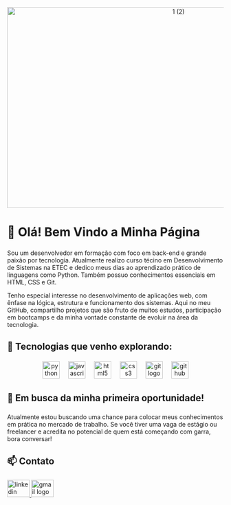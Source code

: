 <div align="center">
  <img src="https://github.com/user-attachments/assets/ee113f52-652e-4015-8c0a-608088a9065b" width="781" height="468" alt="1 (2)" />
</div>

<h1 align="left">👋 Olá! Bem Vindo a Minha Página</h1>

###

###

<p align="left">Sou um desenvolvedor em formação com foco em back-end e grande paixão por tecnologia. Atualmente realizo curso técino em Desenvolvimento de Sistemas na ETEC e dedico meus dias ao aprendizado prático de linguagens como Python. Também possuo conhecimentos essenciais em HTML, CSS e Git.</p>

<p align="left">Tenho especial interesse no desenvolvimento de aplicações web, com ênfase na lógica, estrutura e funcionamento dos sistemas. Aqui no meu GitHub, compartilho projetos que são fruto de muitos estudos, participação em bootcamps e da minha vontade constante de evoluir na área da tecnologia.</p>

###

<h2 align="left">🚀 Tecnologias que venho explorando:</h2>

###

<div align="center">
  <img src="https://cdn.jsdelivr.net/gh/devicons/devicon/icons/python/python-original.svg" height="40" alt="python logo"  />
  <img width="12" />
  <img src="https://cdn.simpleicons.org/javascript/F7DF1E" height="40" alt="javascript logo"  />
  <img width="12" />
  <img src="https://cdn.jsdelivr.net/gh/devicons/devicon/icons/html5/html5-original.svg" height="40" alt="html5 logo"  />
  <img width="12" />
  <img src="https://cdn.jsdelivr.net/gh/devicons/devicon/icons/css3/css3-original.svg" height="40" alt="css3 logo"  />
  <img width="12" />
  <img src="https://skillicons.dev/icons?i=git" height="40" alt="git logo"  />
  <img width="12" />
  <img src="https://skillicons.dev/icons?i=github" height="40" alt="github logo"  />
</div>

###

<h2 align="left">📌 Em busca da minha primeira oportunidade!</h2>

###

<p align="left">Atualmente estou buscando uma chance para colocar meus conhecimentos em prática no mercado de trabalho. Se você tiver uma vaga de estágio ou freelancer e acredita no potencial de quem está começando com garra, bora conversar!</p>

###

<h2 align="left">📫 Contato</h2>

###

<div align="left">
  <a href="https://www.linkedin.com/in/felipemaiaferreira" target="_blank">
    <img src="https://raw.githubusercontent.com/maurodesouza/profile-readme-generator/master/src/assets/icons/social/linkedin/default.svg" width="52" height="40" alt="linkedin logo"  />
  </a>
  <a href="mailto:felipemaia008@gmail.com?subject=Contato%20profissional&body=Olá%2C%20vi%20seu%20perfil%20e%20gostaria%20de%20conversar." target="_blank">
    <img src="https://raw.githubusercontent.com/maurodesouza/profile-readme-generator/master/src/assets/icons/social/gmail/default.svg" width="52" height="40" alt="gmail logo"  />
  </a>
</div>

###
